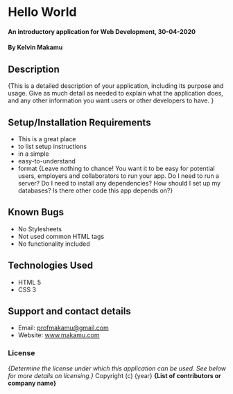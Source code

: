 # Hello World
#### An introductory application for Web Development, 30-04-2020
#### By **Kelvin Makamu**
## Description
{This is a detailed description of your application, including its purpose and usage.  Give as much detail as needed to explain what the application does, and any other information you want users or other developers to have. }
## Setup/Installation Requirements
* This is a great place
* to list setup instructions
* in a simple
* easy-to-understand
* format
{Leave nothing to chance! You want it to be easy for potential users, employers and collaborators to run your app. Do I need to run a server? Do I need to install any dependencies? How should I set up my databases? Is there other code this app depends on?}
## Known Bugs
* No Stylesheets
* Not used common HTML tags
* No functionality included
## Technologies Used
* HTML 5
* CSS 3
## Support and contact details
* Email: profmakamu@gmail.com
* Website: www.makamu.com
### License
*{Determine the license under which this application can be used.  See below for more details on licensing.}*
Copyright (c) {year} **{List of contributors or company name}**